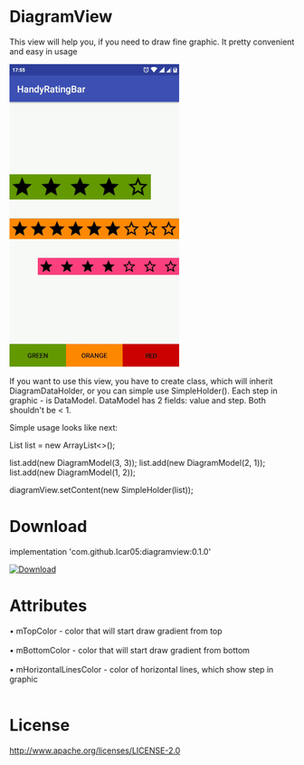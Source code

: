 # DiagramView
This view will help you, if you need to draw fine graphic. It pretty convenient and easy in
usage

![alt text](https://github.com/Icar05/HandyRatingBar/blob/master/handyratingbar.gif)

If you want to use this view, you have to create class, which will inherit DiagramDataHolder,
or you can simple use SimpleHolder(). Each step in graphic - is DataModel. DataModel has 2
fields: value and step. Both shouldn't be < 1.

Simple usage looks like next:

List<DiagramModel> list = new ArrayList<>();

list.add(new DiagramModel(3, 3));
list.add(new DiagramModel(2, 1));
list.add(new DiagramModel(1, 2));

diagramView.setContent(new SimpleHolder(list));

# Download
implementation 'com.github.Icar05:diagramview:0.1.0' <br>

[ ![Download](https://api.bintray.com/packages/icar05/diagramview/DiagramView/images/download.svg) ](https://bintray.com/icar05/diagramview/DiagramView/_latestVersion)
# Attributes

  • mTopColor - color that will start draw gradient from top <br><br>
  • mBottomColor - color that will start draw gradient from bottom <br><br>
  • mHorizontalLinesColor - color of horizontal lines, which show step in graphic <br><br>

# License

http://www.apache.org/licenses/LICENSE-2.0
